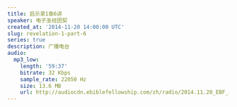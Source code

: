 ```yaml
---
title: 启示录1章6讲
speaker: 电子圣经团契
created_at: '2014-11-20 14:00:00 UTC'
slug: revelation-1-part-6
series: true
description: 广播电台
audio:
  mp3_low:
    length: '59:37'
    bitrate: 32 Kbps
    sample_rate: 22050 Hz
    size: 13.6 MB
    url: http://audiocdn.ebiblefellowship.com/zh/radio/2014.11.20_EBF_-_Revelation_1_Part_6.mp3
---
```

